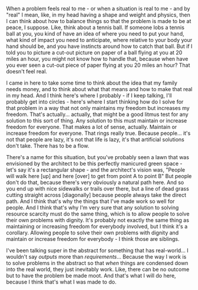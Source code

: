 When a problem feels real to me - or when a situation is real to me - and by "real" I mean, like, in my head having a shape and weight and physics, then I can think about how to balance things so that the problem is made to be at peace, I suppose. Like, think about a tennis ball. If someone lobs a tennis ball at you, you kind of have an idea of where you need to put your hand, what kind of impact you need to anticipate, where relative to your body your hand should be, and you have instincts around how to catch that ball. But if I told you to picture a cut-out picture on paper of a ball flying at you at 20 miles an hour, you might not know how to handle that, because when have you ever seen a cut-out piece of paper flying at you 20 miles an hour? That doesn't feel real.

I came in here to take some time to think about the idea that my family needs money, and to think about what that means and how to make that real in my head. And I think here's where I probably - if I keep talking, I'll probably get into circles - here's where I start thinking how do I solve for that problem in a way that not only maintains my freedom but increases my freedom. That's actually... actually, that might be a good litmus test for any solution to this sort of thing. Any solution to this must maintain or increase freedom for everyone. That makes a lot of sense, actually. Maintain or increase freedom for everyone. That rings really true. Because people... it's not that people are lazy, it's not that life is lazy, it's that artificial solutions don't take. There has to be a flow.

There's a name for this situation, but you've probably seen a lawn that was envisioned by the architect to be this perfectly manicured green space - let's say it's a rectangular shape - and the architect's vision was, "People will walk here [up] and here [over] to get from point A to point B" But people don't do that, because there's very obviously a natural path here. And so you end up with nice sidewalks or trails over there, but a line of dead grass cutting straight across [diagonally] because people always take the direct path. And I think that's why the things that I've made work so well for people. And I think that's why I'm very sure that any solution to solving resource scarcity must do the same thing, which is to allow people to solve their own problems with dignity. It's probably not exactly the same thing as maintaining or increasing freedom for everybody involved, but I think it's a corollary. Allowing people to solve their own problems with dignity and maintain or increase freedom for everybody - I think those are siblings.

I've been talking super in the abstract for something that has real-world... I wouldn't say *outputs* more than *requirements*... Because the way I work is to solve problems in the abstract so that *when* things are condensed down into the real world, they just inevitably work. Like, there can be no outcome but to have the problem be made moot. And that's what I will do here, because I think that's what I was made to do.

